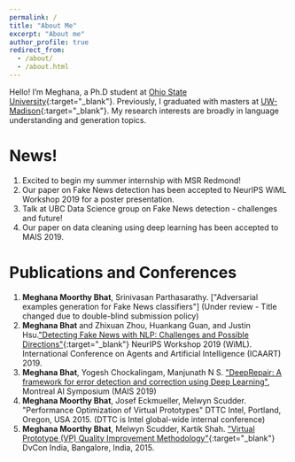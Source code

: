 ```yaml
---
permalink: /
title: "About Me"
excerpt: "About me"
author_profile: true
redirect_from: 
  - /about/
  - /about.html
---
```


Hello! I’m Meghana, a Ph.D student at [Ohio State University](https://www.osu.edu/){:target="_blank"}. Previously, I graduated with masters at [UW-Madison](https://www.wisc.edu/){:target="_blank"}. My research interests are broadly in language understanding and generation topics.

News!
=====
1. Excited to begin my summer internship with MSR Redmond!
2. Our paper on Fake News detection has been accepted to NeurIPS WiML Workshop 2019 for a poster presentation.
3. Talk at UBC Data Science group on Fake News detection - challenges and future!
4. Our paper on data cleaning using deep learning has been accepted to MAIS 2019.

Publications and Conferences
=============================
1. **Meghana Moorthy Bhat**, Srinivasan Parthasarathy. ["Adversarial examples generation for Fake News classifiers"] (Under review - Title changed due to double-blind submission policy)
2. **Meghana Bhat** and Zhixuan Zhou, Huankang Guan, and Justin Hsu.["Detecting Fake News with NLP: Challenges and Possible Directions"](https://meghu2791.github.io/Fake_News_Detection.pdf){:target="_blank"} 
NeurIPS Workshop 2019 (WiML).
International Conference on Agents and Artificial Intelligence (ICAART) 2019. 
3. **Meghana Bhat**, Yogesh Chockalingam, Manjunath N S. ["DeepRepair: A framework for error detection and correction using Deep Learning"](https://meghu2791.github.io/deeprepair.pdf), Montreal AI Symposium (MAIS 2019)
4. **Meghana Moorthy Bhat**, Josef Eckmueller, Melwyn Scudder. "Performance Optimization of Virtual Prototypes" DTTC Intel, Portland, Oregon, USA 2015. (DTTC is Intel global-wide internal conference)
5. **Meghana Moorthy Bhat**, Melwyn Scudder, Kartik Shah. ["Virtual Prototype (VP) Quality Improvement Methodology"](https://dvcon-india.org/sites/dvcon-india.org/files/archive/2015/proceedings/132_VP_Quality_Improvement.pdf){:target="_blank"} DvCon India, Bangalore, India, 2015.

